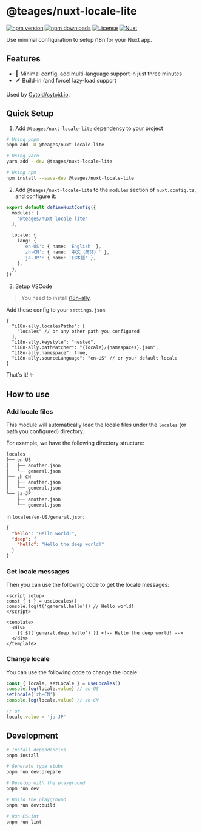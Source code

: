 # @teages/nuxt-locale-lite

[![npm version][npm-version-src]][npm-version-href]
[![npm downloads][npm-downloads-src]][npm-downloads-href]
[![License][license-src]][license-href]
[![Nuxt][nuxt-src]][nuxt-href]

Use minimal configuration to setup i18n for your Nuxt app.

## Features

- 🚀 Minimal config, add multi-language support in just three minutes
- 🪶 Build-in (and force) lazy-load support

Used by [Cytoid/cytoid.io](https://cytoid.io).

## Quick Setup

1. Add `@teages/nuxt-locale-lite` dependency to your project

```bash
# Using pnpm
pnpm add -D @teages/nuxt-locale-lite

# Using yarn
yarn add --dev @teages/nuxt-locale-lite

# Using npm
npm install --save-dev @teages/nuxt-locale-lite
```

2. Add `@teages/nuxt-locale-lite` to the `modules` section of `nuxt.config.ts`, and configure it:

```ts
export default defineNuxtConfig({
  modules: [
    '@teages/nuxt-locale-lite'
  ],

  locale: {
    lang: {
      'en-US': { name: 'English' },
      'zh-CN': { name: '中文（简体）' },
      'ja-JP': { name: '日本語' },
    },
  },
})
```

3. Setup VSCode

> You need to install [i18n-ally](https://github.com/lokalise/i18n-ally).

Add these config to your `settings.json`:

```jsonc
{
  "i18n-ally.localesPaths": [
    "locales" // or any other path you configured
  ],
  "i18n-ally.keystyle": "nested",
  "i18n-ally.pathMatcher": "{locale}/{namespaces}.json",
  "i18n-ally.namespace": true,
  "i18n-ally.sourceLanguage": "en-US" // or your default locale
}
```

That's it! ✨

## How to use

### Add locale files

This module will automatically load the locale files under the `locales` (or path you configured) directory.

For example, we have the following directory structure:

```bash
locales
├── en-US
│   ├── another.json
│   └── general.json
├── zh-CN
│   ├── another.json
│   └── general.json
└── ja-JP
    ├── another.json
    └── general.json
```

in `locales/en-US/general.json`:
```json
{
  "hello": "Hello world!",
  "deep": {
    "hello": "Hello the deep world!"
  }
}
```

### Get locale messages

Then you can use the following code to get the locale messages:

```vue
<script setup>
const { t } = useLocales()
console.log(t('general.hello')) // Hello world!
</script>

<template>
  <div>
    {{ $t('general.deep.hello') }} <!-- Hello the deep world! -->
  </div>
</template>
```

### Change locale

You can use the following code to change the locale:

```ts
const { locale, setLocale } = useLocales()
console.log(locale.value) // en-US
setLocale('zh-CN')
console.log(locale.value) // zh-CN

// or
locale.value = 'ja-JP'
```

## Development

```bash
# Install dependencies
pnpm install

# Generate type stubs
pnpm run dev:prepare

# Develop with the playground
pnpm run dev

# Build the playground
pnpm run dev:build

# Run ESLint
pnpm run lint
```

<!-- Badges -->
[npm-version-src]: https://img.shields.io/npm/v/@teages/nuxt-locale-lite/latest.svg?style=flat&colorA=18181B&colorB=28CF8D
[npm-version-href]: https://npmjs.com/package/@teages/nuxt-locale-lite

[npm-downloads-src]: https://img.shields.io/npm/dm/@teages/nuxt-locale-lite.svg?style=flat&colorA=18181B&colorB=28CF8D
[npm-downloads-href]: https://npmjs.com/package/@teages/nuxt-locale-lite

[license-src]: https://img.shields.io/npm/l/@teages/nuxt-locale-lite.svg?style=flat&colorA=18181B&colorB=28CF8D
[license-href]: https://npmjs.com/package/@teages/nuxt-locale-lite

[nuxt-src]: https://img.shields.io/badge/Nuxt-18181B?logo=nuxt.js
[nuxt-href]: https://nuxt.com

